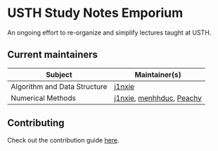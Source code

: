 # USTH Study Notes Emporium

An ongoing effort to re-organize and simplify lectures taught at USTH.

## Current maintainers

Subject | Maintainer(s)
------- | -------------
Algorithm and Data Structure | [j1nxie](https://github.com/j1nxie)
Numerical Methods            | [j1nxie](https://github.com/j1nxie), [menhhduc](https://github.com/ducictusth), [Peachy](https://github.com/Peachy72)

## Contributing

Check out the contribution guide [here](CONTRIBUTING.md).
